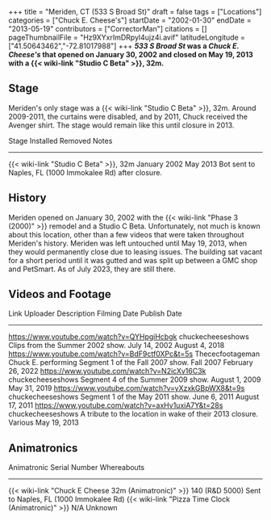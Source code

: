 +++
title = "Meriden, CT (533 S Broad St)"
draft = false
tags = ["Locations"]
categories = ["Chuck E. Cheese's"]
startDate = "2002-01-30"
endDate = "2013-05-19"
contributors = ["CorrectorMan"]
citations = []
pageThumbnailFile = "Hz9XYxrImDRpyl4ujz4i.avif"
latitudeLongitude = ["41.50643462","-72.81017988"]
+++
***533 S Broad St* was a *Chuck E. Cheese's* that opened on January 30, 2002 and closed on May 19, 2013 with a {{< wiki-link "Studio C Beta" >}}, 32m.**

## Stage

Meriden's only stage was a {{< wiki-link "Studio C Beta" >}}, 32m. Around 2009-2011, the curtains were disabled, and by 2011, Chuck received the Avenger shirt. The stage would remain like this until closure in 2013.

  Stage                                        Installed      Removed    Notes
  -------------------------------------------- -------------- ---------- -----------------------------------------------------------
  {{< wiki-link "Studio C Beta" >}}, 32m   January 2002   May 2013   Bot sent to Naples, FL (1000 Immokalee Rd) after closure.

## History

Meriden opened on January 30, 2002 with the {{< wiki-link "Phase 3 (2000)" >}} remodel and a Studio C Beta. Unfortunately, not much is known about this location, other than a few videos that were taken throughout Meriden's history. Meriden was left untouched until May 19, 2013, when they would permanently close due to leasing issues. The building sat vacant for a short period until it was gutted and was split up between a GMC shop and PetSmart. As of July 2023, they are still there.

## Videos and Footage

  Link                                                Uploader            Description                                                Filming Date     Publish Date
  --------------------------------------------------- ------------------- ---------------------------------------------------------- ---------------- -------------------
  https://www.youtube.com/watch?v=QYHpgiHcbgk         chuckecheeseshows   Clips from the Summer 2002 show.                           July 14, 2002    August 4, 2018
  https://www.youtube.com/watch?v=BdF9ctf0XPc&t=5s    Thececfootageman    Chuck E. performing Segment 1 of the Fall 2007 show.       Fall 2007        February 26, 2022
  https://www.youtube.com/watch?v=N2icXv16C3k         chuckecheeseshows   Segment 4 of the Summer 2009 show.                         August 1, 2009   May 31, 2019
  https://www.youtube.com/watch?v=yXzxkGBpWX8&t=9s    chuckecheeseshows   Segment 1 of the May 2011 show.                            June 6, 2011     August 17, 2011
  https://www.youtube.com/watch?v=axHv1uxiA7Y&t=28s   chuckecheeseshows   A tribute to the location in wake of their 2013 closure.   Various          May 19, 2013

## Animatronics

  Animatronic                                                Serial Number    Whereabouts
  ---------------------------------------------------------- ---------------- ----------------------------------------
  {{< wiki-link "Chuck E Cheese 32m (Animatronic)" >}}   140 (R&D 5000)   Sent to Naples, FL (1000 Immokalee Rd)
  {{< wiki-link "Pizza Time Clock (Animatronic)" >}}     N/A              Unknown

